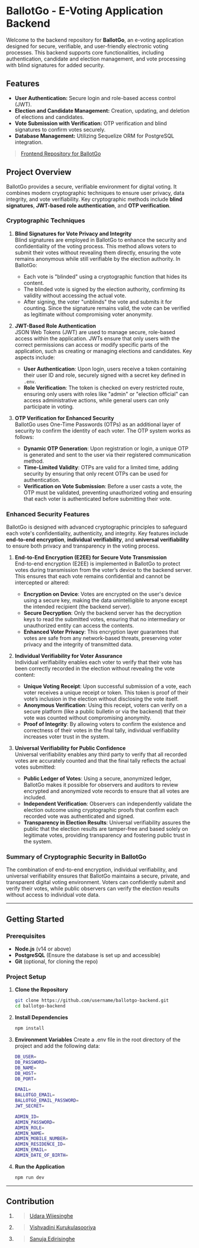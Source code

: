 # BallotGo - E-Voting Application Backend

Welcome to the backend repository for **BallotGo**, an e-voting application designed for secure, verifiable, and user-friendly electronic voting processes. This backend supports core functionalities, including authentication, candidate and election management, and vote processing with blind signatures for added security.

## Features

- **User Authentication:** Secure login and role-based access control (JWT).
- **Election and Candidate Management:** Creation, updating, and deletion of elections and candidates.
- **Vote Submission with Verification:** OTP verification and blind signatures to confirm votes securely.
- **Database Management:** Utilizing Sequelize ORM for PostgreSQL integration.

> [Frontend Repository for BallotGo](https://github.com/BallotGo/BallotGo_Frontend)

## Project Overview

BallotGo provides a secure, verifiable environment for digital voting. It combines modern cryptographic techniques to ensure user privacy, data integrity, and vote verifiability. Key cryptographic methods include **blind signatures**, **JWT-based role authentication**, and **OTP verification**.

### Cryptographic Techniques

1. **Blind Signatures for Vote Privacy and Integrity**  
   Blind signatures are employed in BallotGo to enhance the security and confidentiality of the voting process. This method allows voters to submit their votes without revealing them directly, ensuring the vote remains anonymous while still verifiable by the election authority. In BallotGo:
   
   - Each vote is "blinded" using a cryptographic function that hides its content.
   - The blinded vote is signed by the election authority, confirming its validity without accessing the actual vote.
   - After signing, the voter "unblinds" the vote and submits it for counting. Since the signature remains valid, the vote can be verified as legitimate without compromising voter anonymity.

2. **JWT-Based Role Authentication**  
   JSON Web Tokens (JWT) are used to manage secure, role-based access within the application. JWTs ensure that only users with the correct permissions can access or modify specific parts of the application, such as creating or managing elections and candidates. Key aspects include:

   - **User Authentication**: Upon login, users receive a token containing their user ID and role, securely signed with a secret key defined in `.env`.
   - **Role Verification**: The token is checked on every restricted route, ensuring only users with roles like "admin" or "election official" can access administrative actions, while general users can only participate in voting.

3. **OTP Verification for Enhanced Security**  
   BallotGo uses One-Time Passwords (OTPs) as an additional layer of security to confirm the identity of each voter. The OTP system works as follows:

   - **Dynamic OTP Generation**: Upon registration or login, a unique OTP is generated and sent to the user via their registered communication method.
   - **Time-Limited Validity**: OTPs are valid for a limited time, adding security by ensuring that only recent OTPs can be used for authentication.
   - **Verification on Vote Submission**: Before a user casts a vote, the OTP must be validated, preventing unauthorized voting and ensuring that each voter is authenticated before submitting their vote.

### Enhanced Security Features

BallotGo is designed with advanced cryptographic principles to safeguard each vote's confidentiality, authenticity, and integrity. Key features include **end-to-end encryption**, **individual verifiability**, and **universal verifiability** to ensure both privacy and transparency in the voting process.

1. **End-to-End Encryption (E2EE) for Secure Vote Transmission**  
   End-to-end encryption (E2EE) is implemented in BallotGo to protect votes during transmission from the voter’s device to the backend server. This ensures that each vote remains confidential and cannot be intercepted or altered:

   - **Encryption on Device**: Votes are encrypted on the user's device using a secure key, making the data unintelligible to anyone except the intended recipient (the backend server).
   - **Secure Decryption**: Only the backend server has the decryption keys to read the submitted votes, ensuring that no intermediary or unauthorized entity can access the contents.
   - **Enhanced Voter Privacy**: This encryption layer guarantees that votes are safe from any network-based threats, preserving voter privacy and the integrity of transmitted data.

2. **Individual Verifiability for Voter Assurance**  
   Individual verifiability enables each voter to verify that their vote has been correctly recorded in the election without revealing the vote content:

   - **Unique Voting Receipt**: Upon successful submission of a vote, each voter receives a unique receipt or token. This token is proof of their vote’s inclusion in the election without disclosing the vote itself.
   - **Anonymous Verification**: Using this receipt, voters can verify on a secure platform (like a public bulletin or via the backend) that their vote was counted without compromising anonymity.
   - **Proof of Integrity**: By allowing voters to confirm the existence and correctness of their votes in the final tally, individual verifiability increases voter trust in the system.

3. **Universal Verifiability for Public Confidence**  
   Universal verifiability enables any third party to verify that all recorded votes are accurately counted and that the final tally reflects the actual votes submitted:

   - **Public Ledger of Votes**: Using a secure, anonymized ledger, BallotGo makes it possible for observers and auditors to review encrypted and anonymized vote records to ensure that all votes are included.
   - **Independent Verification**: Observers can independently validate the election outcome using cryptographic proofs that confirm each recorded vote was authenticated and signed.
   - **Transparency in Election Results**: Universal verifiability assures the public that the election results are tamper-free and based solely on legitimate votes, providing transparency and fostering public trust in the system.

### Summary of Cryptographic Security in BallotGo

The combination of end-to-end encryption, individual verifiability, and universal verifiability ensures that BallotGo maintains a secure, private, and transparent digital voting environment. Voters can confidently submit and verify their votes, while public observers can verify the election results without access to individual vote data.

---

## Getting Started

### Prerequisites

- **Node.js** (v14 or above)
- **PostgreSQL** (Ensure the database is set up and accessible)
- **Git** (optional, for cloning the repo)

### Project Setup

1. **Clone the Repository**

   ```bash
   git clone https://github.com/username/ballotgo-backend.git
   cd ballotgo-backend
2. **Install Dependencies**
   ```bash
   npm install
3. **Environment Variables**
    Create a .env file in the root directory of the project and add the following data:
    ```bash
    DB_USER=
    DB_PASSWORD=
    DB_NAME=
    DB_HOST=
    DB_PORT=
    
    EMAIL=
    BALLOTGO_EMAIL=
    BALLOTGO_EMAIL_PASSWORD=
    JWT_SECRET=
    
    ADMIN_ID=
    ADMIN_PASSWORD=
    ADMIN_ROLE=
    ADMIN_NAME=
    ADMIN_MOBILE_NUMBER=
    ADMIN_RESIDENCE_ID=
    ADMIN_EMAIL=
    ADMIN_DATE_OF_BIRTH=
  4. **Run the Application**
     ```bash
     npm run dev

---

## Contribution

   1. > [Udara Wijesinghe](https://github.com/Udaramalinda)
   2. > [Vishvadini Kurukulasooriya](https://github.com/Zury7)
   3. > [Sanuja Edirisinghe](https://github.com/sanujaediri)



